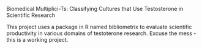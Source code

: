 Biomedical Multiplici-Ts: Classifying Cultures that Use Testosterone in Scientific Research

This project uses a package in R named bibliometrix to evaluate scientific productivity in various domains of testoterone research. Excuse the mess - this is a working project. 
